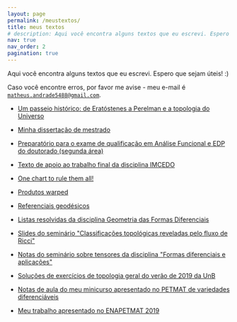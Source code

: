 ```yaml
---
layout: page
permalink: /meustextos/
title: meus textos
# description: Aqui você encontra alguns textos que eu escrevi. Espero que sejam úteis :) <br> Caso você encontre erros, por favor me avise (meu e-mail é "matheus.andrade5488@gmail.com", sem as aspas).        
nav: true
nav_order: 2
pagination: true
---
```


Aqui você encontra alguns textos que eu escrevi. Espero que sejam úteis! :)

Caso você encontre erros, por favor me avise - meu e-mail é <code>matheus.andrade5488@gmail.com</code>. 

* [Um passeio histórico: de Eratóstenes a Perelman e a topologia do Universo](https://sagangromov.github.io/assets/pdf/passeio.pdf)

* [Minha dissertação de mestrado](https://sagangromov.github.io/assets/pdf/MinhaDissertacao.pdf)

* [Preparatório para o exame de qualificação em Análise Funcional e EDP do doutorado (segunda área)](https://sagangromov.github.io/assets/pdf/preparatorio_exame.pdf)

* [Texto de apoio ao trabalho final da disciplina IMCEDO](https://sagangromov.github.io/assets/pdf/IMCEDO_TRABALHO.pdf)

* [One chart to rule them all!](https://sagangromov.github.io/assets/pdf/OneChart.pdf)

* [Produtos warped](https://sagangromov.github.io/assets/pdf/ProdutosWarped.pdf)

* [Referenciais geodésicos](https://sagangromov.github.io/assets/pdf/RefGeodesico.pdf)

* [Listas resolvidas da disciplina Geometria das Formas Diferenciais](https://sagangromov.github.io/assets/pdf/listasGeoFormas.pdf)

* [Slides do seminário "Classificações topológicas reveladas pelo fluxo de Ricci"](https://sagangromov.github.io/assets/pdf/Seminário03do08.pdf)

* [Notas do seminário sobre tensores da disciplina "Formas diferenciais e aplicações"](https://sagangromov.github.io/assets/pdf/Tensores1104.pdf)

* [Soluções de exercícios de topologia geral do verão de 2019 da UnB](https://sagangromov.github.io/assets/pdf/questoesTopologia.pdf)

* [Notas de aula do meu minicurso apresentado no PETMAT de variedades diferenciáveis](https://sagangromov.github.io/assets/pdf/MinicursoPETMAT.pdf)

* [Meu trabalho apresentado no ENAPETMAT 2019](https://sagangromov.github.io/assets/pdf/TrabalhoENAPETMAT.pdf)
